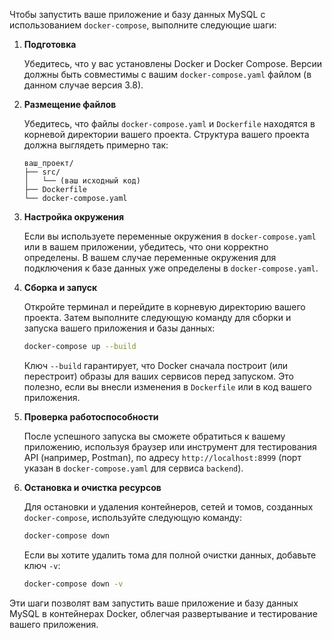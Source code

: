 Чтобы запустить ваше приложение и базу данных MySQL с использованием `docker-compose`, выполните следующие шаги:

1. **Подготовка**

   Убедитесь, что у вас установлены Docker и Docker Compose. Версии должны быть совместимы с вашим `docker-compose.yaml` файлом (в данном случае версия 3.8).

2. **Размещение файлов**

   Убедитесь, что файлы `docker-compose.yaml` и `Dockerfile` находятся в корневой директории вашего проекта. Структура вашего проекта должна выглядеть примерно так:

   ```
   ваш_проект/
   ├── src/
   │   └── (ваш исходный код)
   ├── Dockerfile
   └── docker-compose.yaml
   ```

3. **Настройка окружения**

   Если вы используете переменные окружения в `docker-compose.yaml` или в вашем приложении, убедитесь, что они корректно определены. В вашем случае переменные окружения для подключения к базе данных уже определены в `docker-compose.yaml`.

4. **Сборка и запуск**

   Откройте терминал и перейдите в корневую директорию вашего проекта. Затем выполните следующую команду для сборки и запуска вашего приложения и базы данных:

   ```bash
   docker-compose up --build
   ```

   Ключ `--build` гарантирует, что Docker сначала построит (или перестроит) образы для ваших сервисов перед запуском. Это полезно, если вы внесли изменения в `Dockerfile` или в код вашего приложения.

5. **Проверка работоспособности**

   После успешного запуска вы сможете обратиться к вашему приложению, используя браузер или инструмент для тестирования API (например, Postman), по адресу `http://localhost:8999` (порт указан в `docker-compose.yaml` для сервиса `backend`).

6. **Остановка и очистка ресурсов**

   Для остановки и удаления контейнеров, сетей и томов, созданных `docker-compose`, используйте следующую команду:

   ```bash
   docker-compose down
   ```

   Если вы хотите удалить тома для полной очистки данных, добавьте ключ `-v`:

   ```bash
   docker-compose down -v
   ```

Эти шаги позволят вам запустить ваше приложение и базу данных MySQL в контейнерах Docker, облегчая развертывание и тестирование вашего приложения.
